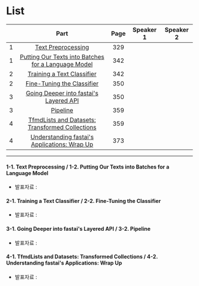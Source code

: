 # List
| | Part | Page | Speaker 1 | Speaker 2 |
|:-:|:-----:|:----:|:---------:|:---------:|
|1|[Text Preprocessing](#1-1)|329| | |
|1|[Putting Our Texts into Batches for a Language Model](#1-2)|342| | |
|2|[Training a Text Classifier](#2-1)|342| | |
|2|[Fine-Tuning the Classifier](#2-2)|350| | |
|3|[Going Deeper into fastai's Layered API](#3-1)|350| | |
|3|[Pipeline](#3-2)|359| | |
|4|[TfmdLists and Datasets: Transformed Collections](#4-1)|359| | |
|4|[Understanding fastai's Applications: Wrap Up](#4-2)|373| | |



---

<div id="1-1"></div>
<div id="1-2"></div>

#### 1-1. Text Preprocessing / 1-2. Putting Our Texts into Batches for a Language Model
* 발표자료 : [ ]()

    

<div id="2-1"></div>
<div id="2-2"></div>
    
#### 2-1. Training a Text Classifier / 2-2. Fine-Tuning the Classifier
* 발표자료 : [ ]()
    


<div id="3-1"></div>
<div id="3-2"></div>

#### 3-1. Going Deeper into fastai's Layered API / 3-2. Pipeline
* 발표자료 : [ ]()
    




<div id="4-1"></div>
<div id="4-2"></div>

#### 4-1. TfmdLists and Datasets: Transformed Collections / 4-2. Understanding fastai's Applications: Wrap Up
* 발표자료 : [ ]()



    